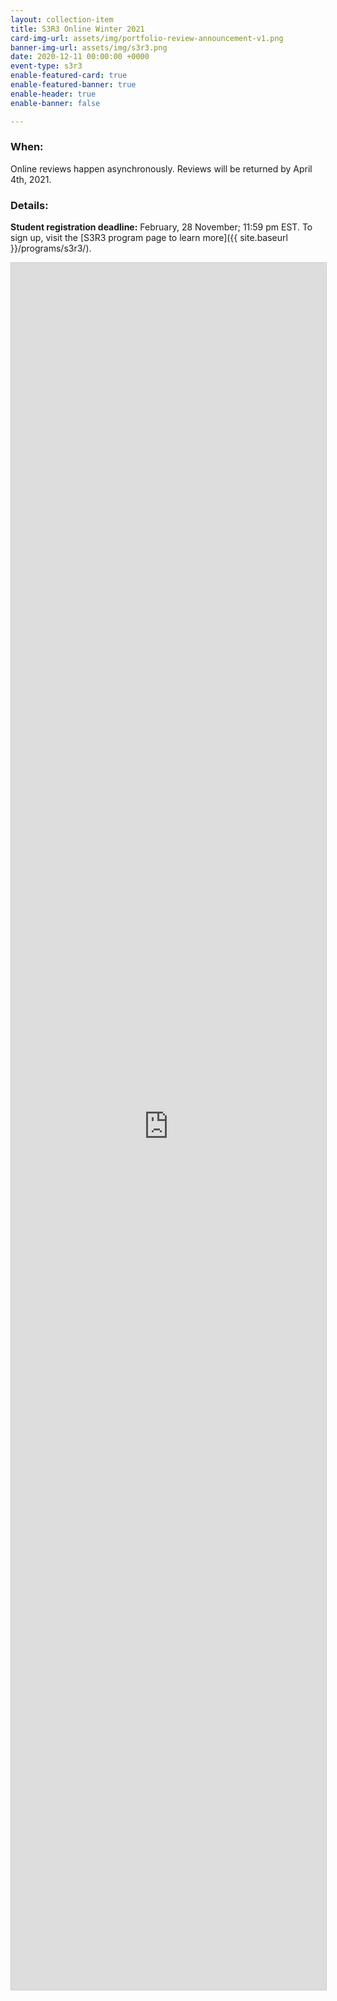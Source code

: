 ```yaml
---
layout: collection-item
title: S3R3 Online Winter 2021
card-img-url: assets/img/portfolio-review-announcement-v1.png
banner-img-url: assets/img/s3r3.png
date: 2020-12-11 00:00:00 +0000
event-type: s3r3
enable-featured-card: true
enable-featured-banner: true
enable-header: true
enable-banner: false

---
```

### **When:**

Online reviews happen asynchronously. Reviews will be returned by April 4th, 2021.

### **Details:**

**Student registration deadline:** February, 28 November; 11:59 pm EST. To sign up, visit the [S3R3 program page to learn more]({{ site.baseurl }}/programs/s3r3/).

<script src="https://static.airtable.com/js/embed/embed_snippet_v1.js"></script><iframe class="airtable-embed airtable-dynamic-height" src="https://airtable.com/embed/shrkTKbQ31lnU0Lix?backgroundColor=pink" frameborder="0" onmousewheel="" width="100%" height="2763" style="background: transparent; border: 1px solid #ccc;"></iframe>